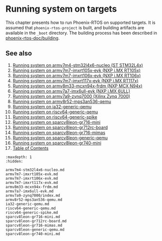 # Running system on targets

This chapter presents how to run Phoenix-RTOS on supported targets. It is assumed that `phoenix-rtos-project` is built,
and building artifacts are available in the `_boot` directory. The building process has been described in
[phoenix-rtos-doc/building](../building/index.md).

## See also

1. [Running system on armv7m4-stm32l4x6-nucleo (ST STM32L4x)](armv7m4-stm32l4x6-nucleo.md)
2. [Running system on armv7m7-imxrt105x-evk (NXP i.MX RT105x)](armv7m7-imxrt105x-evk.md)
3. [Running system on armv7m7-imxrt106x-evk (NXP i.MX RT106x)](armv7m7-imxrt106x-evk.md)
4. [Running system on armv7m7-imxrt117x-evk (NXP i.MX RT117x)](armv7m7-imxrt117x-evk.md)
5. [Running system on armv8m33-mcxn94x-frdm (NXP MCX N94x)](armv8m33-mcxn94x-frdm.md)
6. [Running system on armv7a7-imx6ull-evk (NXP i.MX 6ULL)](armv7a7-imx6ull-evk.md)
7. [Running system on armv7a9-zynq7000 (Xilinx Zynq 7000)](armv7a9-zynq7000/index.md)
8. [Running system on armv8r52-mps3an536-qemu](armv8r52-mps3an536-qemu.md)
9. [Running system on ia32-generic-qemu](ia32-generic-qemu.md)
10. [Running system on riscv64-generic-qemu](riscv64-generic-qemu.md)
11. [Running system on riscv64-generic-spike](riscv64-generic-spike.md)
12. [Running system on sparcv8leon-gr716-mini](sparcv8leon-gr716-mini.md)
13. [Running system on sparcv8leon-gr712rc-board](sparcv8leon-gr712rc-board.md)
14. [Running system on sparcv8leon-gr716-mimas](sparcv8leon-gr716-mimas.md)
15. [Running system on sparcv8leon-generic-qemu](sparcv8leon-generic-qemu.md)
16. [Running system on sparcv8leon-gr740-mini](sparcv8leon-gr740-mini.md)
17. [Table of Contents](../index.md)

```{toctree}
:maxdepth: 1
:hidden:

armv7m4-stm32l4x6-nucleo.md
armv7m7-imxrt105x-evk.md
armv7m7-imxrt106x-evk.md
armv7m7-imxrt117x-evk.md
armv8m33-mcxn94x-frdm.md
armv7a7-imx6ull-evk.md
armv7a9-zynq7000/index.md
armv8r52-mps3an536-qemu.md
ia32-generic-qemu.md
riscv64-generic-qemu.md
riscv64-generic-spike.md
sparcv8leon-gr716-mini.md
sparcv8leon-gr712rc-board.md
sparcv8leon-gr716-mimas.md
sparcv8leon-generic-qemu.md
sparcv8leon-gr740-mini.md
```
